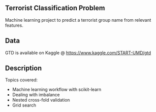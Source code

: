 Terrorist Classification Problem
-----------------------------------------------

Machine learning project to predict a terrorist group name from relevant features.

Data
-----------------------------------------------
GTD is available on Kaggle @ https://www.kaggle.com/START-UMD/gtd

Description
-----------------------------------------------
Topics covered:

* Machine learning workflow with scikit-learn
* Dealing with imbalance
* Nested cross-fold validation
* Grid search